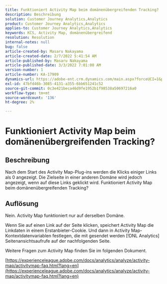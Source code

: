 ```yaml
---
title: Funktioniert Activity Map beim domänenübergreifenden Tracking?
description: Beschreibung
solution: Customer Journey Analytics,Analytics
product: Customer Journey Analytics,Analytics
applies-to: Customer Journey Analytics,Analytics
keywords: KCS, Activity Map, domänenübergreifend
resolution: Resolution
internal-notes: null
bug: false
article-created-by: Masaru Nakayama
article-created-date: 2/7/2022 5:41:54 AM
article-published-by: Masaru Nakayama
article-published-date: 3/3/2022 7:01:00 AM
version-number: 1
article-number: KA-17909
dynamics-url: https://adobe-ent.crm.dynamics.com/main.aspx?forceUCI=1&pagetype=entityrecord&etn=knowledgearticle&id=a7d676a3-d887-ec11-93b0-002248083412
exl-id: 47bfd46b-3085-4131-a355-6bb651241c52
source-git-commit: 0c3e421beca46d9fe1952b1f98538a50697216a0
workflow-type: tm+mt
source-wordcount: '136'
ht-degree: 2%

---
```


# Funktioniert Activity Map beim domänenübergreifenden Tracking?

## Beschreibung

Nach dem Start des Activity Map-Plug-ins werden die Klicks einiger Links als 0 angezeigt. Die Zielseite in einer anderen Domäne wird jedoch angezeigt, wenn auf diese Links geklickt wird. Funktioniert Activity Map beim domänenübergreifenden Tracking?

## Auflösung


Nein. Activity Map funktioniert nur auf derselben Domäne.

Wenn Sie auf einen Link auf der Seite klicken, speichert Activity Map die Linkdaten in einem Erstanbieter-Cookie. Und dann in Activity Map-Kontextdatenvariablen festlegen, die mit gesendet werden [!DNL Analytics] Seitenansichtsaufrufe auf der nachfolgenden Seite.

Weitere Fragen zum Activity Map finden Sie im folgenden Dokument.

[https://experienceleague.adobe.com/docs/analytics/analyze/activity-map/activitymap-faq.html?lang=en](https://experienceleague.adobe.com/docs/analytics/analyze/activity-map/activitymap-faq.html?lang=en)

